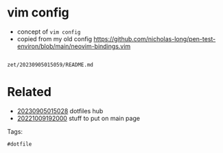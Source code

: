 # vim config

- concept of `vim config`
- copied from my old config https://github.com/nicholas-long/pen-test-environ/blob/main/neovim-bindings.vim

```
```

` zet/20230905015059/README.md `

# Related

- [20230905015028](/zet/20230905015028/README.md) dotfiles hub
- [20221009192000](/zet/20221009192000/README.md) stuff to put on main page

Tags:

    #dotfile

